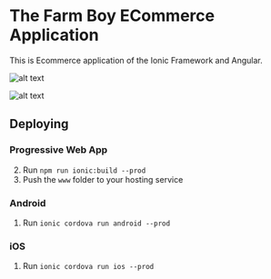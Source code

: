 # The Farm Boy ECommerce Application

This is Ecommerce application of the Ionic Framework and Angular.


![alt text](https://github.com/mohdahtesham/The-Farm-Boy-Ecommerce-App/blob/master/Screenshot%20(52).png?raw=true)



![alt text](https://github.com/mohdahtesham/The-Farm-Boy-Ecommerce-App/blob/master/Screenshot%20(53).png?raw=true)





## Deploying

### Progressive Web App

2. Run `npm run ionic:build --prod`
3. Push the `www` folder to your hosting service

### Android

1. Run `ionic cordova run android --prod`

### iOS

1. Run `ionic cordova run ios --prod`
